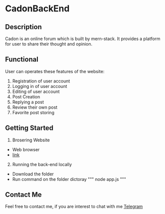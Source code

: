 # CadonBackEnd
## Description
Cadon is an online forum which is built by mern-stack. It provides a platform for user to share their thought and opinion.

## Functional
User can operates these features of the website:
1. Registration of user account
2. Logging in of user account
3. Editing of user account
4. Post Creation
5. Replying a post
6. Review their own post
7. Favorite post storing

## Getting Started
1. Brosering Website
* Web browser
* [link](https://cadon.herokuapp.com/)

2. Running the back-end locally
* Download the folder
* Run command on the folder dictoray
"""
node app.js
"""


## Contact Me
Feel free to contact me, if you are interest to chat with me
[Telegram](https://t.me/kwwonggggg)
